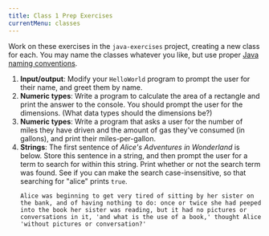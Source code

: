 ```yaml
---
title: Class 1 Prep Exercises
currentMenu: classes
---
```


Work on these exercises in the `java-exercises` project, creating a new class for each. You may name the classes whatever you like, but use proper [Java naming conventions](../../java4python/naming-conventions/).

1. **Input/output**: Modify your `HelloWorld` program to prompt the user for their name, and greet them by name.
1. **Numeric types**: Write a program to calculate the area of a rectangle and print the answer to the console. You should prompt the user for the dimensions. (What data types should the dimensions be?)
2. **Numeric types**: Write a program that asks a user for the number of miles they have driven and the amount of gas they've consumed (in gallons), and print their miles-per-gallon.
3. **Strings**: The first sentence of *Alice's Adventures in Wonderland* is below. Store this sentence in a string, and then prompt the user for a term to search for within this string. Print whether or not the search term was found. See if you can make the search case-insensitive, so that searching for "alice" prints `true`.
    ```nohighlight
    Alice was beginning to get very tired of sitting by her sister on the bank, and of having nothing to do: once or twice she had peeped into the book her sister was reading, but it had no pictures or conversations in it, 'and what is the use of a book,' thought Alice 'without pictures or conversation?'
    ```
